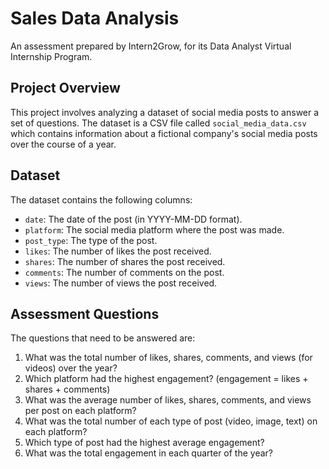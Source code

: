 # Sales Data Analysis

An assessment prepared by Intern2Grow, for its Data Analyst Virtual Internship Program.

## Project Overview

This project involves analyzing a dataset of social media posts to answer a set of questions. The dataset is a CSV file called `social_media_data.csv` which contains information about a fictional company's social media posts over the course of a year.

## Dataset

The dataset contains the following columns:

- `date`: The date of the post (in YYYY-MM-DD format).
- `platform`: The social media platform where the post was made.
- `post_type`: The type of the post.
- `likes`: The number of likes the post received.
- `shares`: The number of shares the post received.
- `comments`: The number of comments on the post.
- `views`: The number of views the post received.

## Assessment Questions

The questions that need to be answered are:

1. What was the total number of likes, shares, comments, and views (for videos) over the year?
2. Which platform had the highest engagement? (engagement = likes + shares + comments)
3. What was the average number of likes, shares, comments, and views per post on each platform?
4. What was the total number of each type of post (video, image, text) on each platform?
5. Which type of post had the highest average engagement?
6. What was the total engagement in each quarter of the year?
